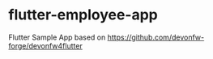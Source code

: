 # flutter-employee-app
Flutter Sample App based on https://github.com/devonfw-forge/devonfw4flutter
